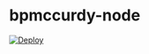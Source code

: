 # bpmccurdy-node
[![Deploy](https://www.herokucdn.com/deploy/button.png)](https://heroku.com/deploy)
